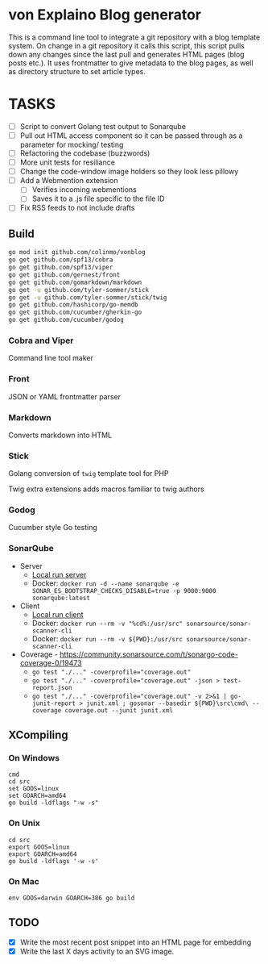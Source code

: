 # von Explaino Blog generator

This is a command line tool to integrate a git repository with a blog template system. On change in a git repository it calls this script, this script pulls down any changes since the last pull and generates HTML pages (blog posts etc.). It uses frontmatter to give metadata to the blog pages, as well as directory structure to set article types.

# TASKS

* [ ] Script to convert Golang test output to Sonarqube
* [ ] Pull out HTML access component so it can be passed through as a parameter for mocking/ testing
* [ ] Refactoring the codebase (buzzwords)
* [ ] More unit tests for resiliance
* [ ] Change the code-window image holders so they look less pillowy
* [ ] Add a Webmention extension
  * [ ] Verifies incoming webmentions
  * [ ] Saves it to a .js file specific to the file ID
* [ ] Fix RSS feeds to not include drafts

## Build

```sh
go mod init github.com/colinmo/vonblog
go get github.com/spf13/cobra
go get github.com/spf13/viper
go get github.com/gernest/front
go get github.com/gomarkdown/markdown 
go get -u github.com/tyler-sommer/stick
go get -u github.com/tyler-sommer/stick/twig
go get github.com/hashicorp/go-memdb
go get github.com/cucumber/gherkin-go  
go get github.com/cucumber/godog
```

### Cobra and Viper

Command line tool maker

### Front

JSON or YAML frontmatter parser

### Markdown

Converts markdown into HTML

### Stick

Golang conversion of `twig` template tool for PHP

Twig extra extensions adds macros familiar to twig authors

### Godog

Cucumber style Go testing

### SonarQube

* Server
  * [Local run server](https://docs.sonarqube.org/latest/setup/get-started-2-minutes/)
  * Docker: `docker run -d --name sonarqube -e SONAR_ES_BOOTSTRAP_CHECKS_DISABLE=true -p 9000:9000 sonarqube:latest`
* Client
  * [Local run client](https://docs.sonarqube.org/latest/analysis/scan/sonarscanner/)
  * Docker: `docker run --rm -v "%cd%:/usr/src" sonarsource/sonar-scanner-cli`
  * Docker: `docker run --rm -v ${PWD}:/usr/src sonarsource/sonar-scanner-cli`
* Coverage - https://community.sonarsource.com/t/sonargo-code-coverage-0/19473
  * `go test "./..." -coverprofile="coverage.out"`
  * `go test "./..." -coverprofile="coverage.out" -json > test-report.json`
  * `go test "./..." -coverprofile="coverage.out" -v 2>&1 | go-junit-report > junit.xml ; gosonar --basedir ${PWD}\src\cmd\ --coverage coverage.out --junit junit.xml`

## XCompiling

### On Windows

```
cmd
cd src
set GOOS=linux
set GOARCH=amd64
go build -ldflags "-w -s"
``` 

### On Unix

```
cd src
export GOOS=linux
export GOARCH=amd64
go build -ldflags '-w -s'
``` 

### On Mac

```
env GOOS=darwin GOARCH=386 go build
```

## TODO

- [x] Write the most recent post snippet into an HTML page for embedding
- [x] Write the last X days activity to an SVG image.